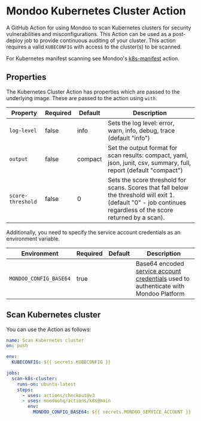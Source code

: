 # Mondoo Kubernetes Cluster Action

A GitHub Action for using Mondoo to scan Kubernetes clusters for security vulnerabilities and misconfigurations. This Action can be used as a post-deploy job to provide continuous auditing of your cluster. This action requires a valid `KUBECONFIG` with access to the cluster(s) to be scanned.

For Kubernetes manifest scanning see Mondoo's [k8s-manifest](../k8s-manifest/) action.

## Properties

The Kubernetes Cluster Action has properties which are passed to the underlying image. These are passed to the action using `with`.

| Property                      | Required | Default | Description                                                                                                                                                          |
| ----------------------------- | -------- | ------- | -------------------------------------------------------------------------------------------------------------------------------------------------------------------- |
| `log-level`                   | false    | info    | Sets the log level: error, warn, info, debug, trace (default "info")                                                                                                 |
| `output`                      | false    | compact | Set the output format for scan results: compact, yaml, json, junit, csv, summary, full, report (default "compact")                                                   |
| `score-threshold`             | false    | 0       | Sets the score threshold for scans. Scores that fall below the threshold will exit 1. (default "0" - job continues regardless of the score returned by a scan).      |

Additionally, you need to specify the service account credentials as an environment variable.

| Environment            | Required | Default | Description                                                                                                                                                          |
| ---------------------- | -------- | ------- | -------------------------------------------------------------------------------------------------------------------------------------------------------------------- |
| `MONDOO_CONFIG_BASE64` | true     |         | Base64 encoded [service account credentials](https://mondoo.com/docs/platform/service_accounts/#creating-service-accounts) used to authenticate with Mondoo Platform |

## Scan Kubernetes cluster

You can use the Action as follows:

```yaml
name: Scan Kubernetes cluster
on: push

env:
  KUBECONFIG: ${{ secrets.KUBECONFIG }}

jobs:
  scan-k8s-cluster:
    runs-on: ubuntu-latest
    steps:
      - uses: actions/checkout@v3
      - uses: mondoohq/actions/k8s@main
        env:
          MONDOO_CONFIG_BASE64: ${{ secrets.MONDOO_SERVICE_ACCOUNT }}
```
